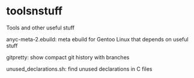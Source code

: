 toolsnstuff
===========

Tools and other useful stuff

anyc-meta-2.ebuild: meta ebuild for Gentoo Linux that depends on useful stuff

gitpretty: show compact git history with branches

unused_declarations.sh: find unused declarations in C files
